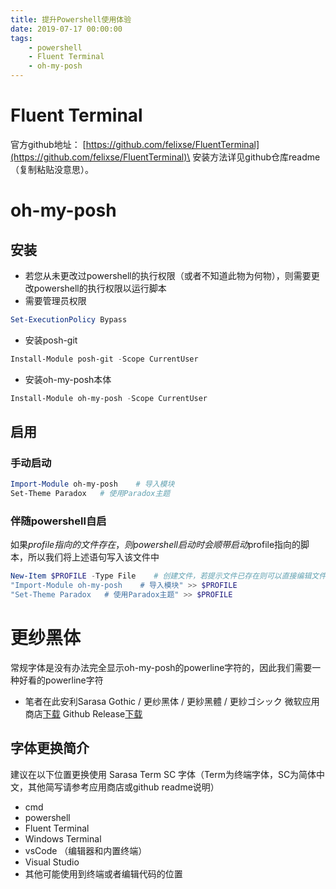 ```yaml
---
title: 提升Powershell使用体验
date: 2019-07-17 00:00:00
tags:
    - powershell
    - Fluent Terminal
    - oh-my-posh
---
```


# Fluent Terminal
官方github地址：
[https://github.com/felixse/FluentTerminal](https://github.com/felixse/FluentTerminal)\
安装方法详见github仓库readme（复制粘贴没意思）。
# oh-my-posh
## 安装
* 若您从未更改过powershell的执行权限（或者不知道此物为何物），则需要更改powershell的执行权限以运行脚本
* 需要管理员权限
``` powershell
Set-ExecutionPolicy Bypass
```
* 安装posh-git
``` powershell
Install-Module posh-git -Scope CurrentUser
```
* 安装oh-my-posh本体
``` powershell
Install-Module oh-my-posh -Scope CurrentUser
```
## 启用
### 手动启动
``` powershell
Import-Module oh-my-posh    # 导入模块
Set-Theme Paradox   # 使用Paradox主题
```
### 伴随powershell自启
如果$profile指向的文件存在，则powershell启动时会顺带启动$profile指向的脚本，所以我们将上述语句写入该文件中
``` powershell
New-Item $PROFILE -Type File    # 创建文件，若提示文件已存在则可以直接编辑文件
"Import-Module oh-my-posh    # 导入模块" >> $PROFILE
"Set-Theme Paradox   # 使用Paradox主题" >> $PROFILE
```
# 更纱黑体
常规字体是没有办法完全显示oh-my-posh的powerline字符的，因此我们需要一种好看的powerline字符
* 笔者在此安利Sarasa Gothic / 更纱黑体 / 更紗黑體 / 更紗ゴシック
微软应用商店[下载](https://www.microsoft.com/store/productId/9MW0M424NCZ7)
Github Release[下载](https://github.com/be5invis/Sarasa-Gothic/releases)
## 字体更换简介
建议在以下位置更换使用 Sarasa Term SC 字体（Term为终端字体，SC为简体中文，其他简写请参考应用商店或github readme说明）
* cmd
* powershell
* Fluent Terminal
* Windows Terminal
* vsCode （编辑器和内置终端）
* Visual Studio
* 其他可能使用到终端或者编辑代码的位置